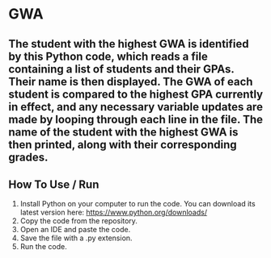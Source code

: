 # GWA
## The student with the highest GWA is identified by this Python code, which reads a file containing a list of students and their GPAs. Their name is then displayed. The GWA of each student is compared to the highest GPA currently in effect, and any necessary variable updates are made by looping through each line in the file. The name of the student with the highest GWA is then printed, along with their corresponding grades.
## How To Use / Run
1. Install Python on your computer to run the code. You can download its latest version here: https://www.python.org/downloads/ 
2. Copy the code from the repository. 
3. Open an IDE and paste the code. 
4. Save the file with a .py extension. 
5. Run the code. 
